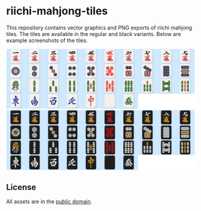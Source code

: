 # riichi-mahjong-tiles
This repository contains vector graphics and PNG exports of riichi mahjong tiles. The tiles are available in the regular and black variants. Below are example screenshots of the tiles.

<div style="text-align:center">
<img src ="https://raw.githubusercontent.com/FluffyStuff/riichi-mahjong-tiles/master/ExampleRegular.png" />
<img src ="https://raw.githubusercontent.com/FluffyStuff/riichi-mahjong-tiles/master/ExampleBlack.png" />
</div>

## License
All assets are in the [public domain](https://creativecommons.org/publicdomain/zero/1.0/).
